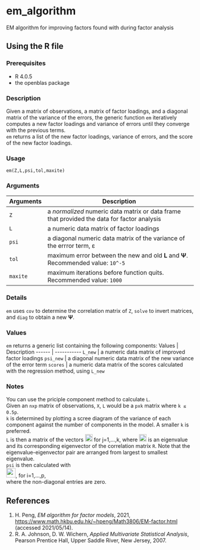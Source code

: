 # em_algorithm
EM algorithm for improving factors found with during factor analysis

## Using the R file
### Prerequisites
* R 4.0.5
* the openblas package
 
### Description
Given a matrix of observations, a matrix of factor loadings, and a diagonal matrix of the variance of the errors, the generic function `em` iteratively computes a new factor loadings and variance of errors until they converge with the previous terms. \
`em` returns a list of the new factor loadings, variance of errors, and the score of the new factor loadings. 

### Usage
    em(Z,L,psi,tol,maxite)

### Arguments
Arguments | Description
--------- | --------------
`Z` | a *normalized* numeric data matrix or data frame that provided the data for factor analysis
`L` | a numeric data matrix of factor loadings
`psi` | a diagonal numeric data matrix of the variance of the errror term, ε
`tol` | maximum error between the new and old **L** and **Ψ**. Recommended value: `10^-5`
`maxite` | maximum iterations before function quits. Recommended value: `1000` 

### Details
`em` uses `cov` to determine the correlation matrix of `Z`, `solve` to invert matrices, and `diag` to obtain a new **Ψ**.

### Values
`em` returns a generic list containing the following components:
Values | Description
------ | -----------
`L_new` | a numeric data matrix of improved factor loadings
`psi_new` | a diagonal numeric data matrix of the new variance of the error term
`scores` | a numeric data matrix of the scores calculated with the regression method, using `L_new`

### Notes
You can use the priciple component method to calculate `L`. \
Given an `nxp` matrix of observations, `X`, `L` would be a `pxk` matrix where `k ≤ 0.5p`. \
`k` is determined by plotting a scree diagram of the variance of each component against the number of components in the model. A smaller `k` is preferred. \
`L` is then a matrix of the vectors <img src="https://user-images.githubusercontent.com/83638650/119690179-0a1fa400-be7c-11eb-89f0-f06ef9773aa7.png" height="20"> for j=1,...,k, where <img src="https://user-images.githubusercontent.com/83638650/119690327-28859f80-be7c-11eb-8024-84dee0b29b7a.png" height="20"> is an eigenvalue and its corresponding eigenvector of the correlation matrix `R`. Note that the eigenvalue-eigenvector pair are arranged from largest to smallest eigenvalue. \
`psi` is then calculated with \
<img src="https://user-images.githubusercontent.com/83638650/119690456-4a7f2200-be7c-11eb-8b56-73917f13a125.png" height="25">, for i=1,...,p, \
where the non-diagonal entries are zero.

## References
1. H. Peng, *EM algorithm for factor models*, 2021, https://www.math.hkbu.edu.hk/~hpeng/Math3806/EM-factor.html (accessed 2021/05/14).
2. R. A. Johnson, D. W. Wichern, *Applied Multivariate Statistical Analysis*, Pearson Prentice Hall, Upper Saddle River, New Jersey, 2007.
